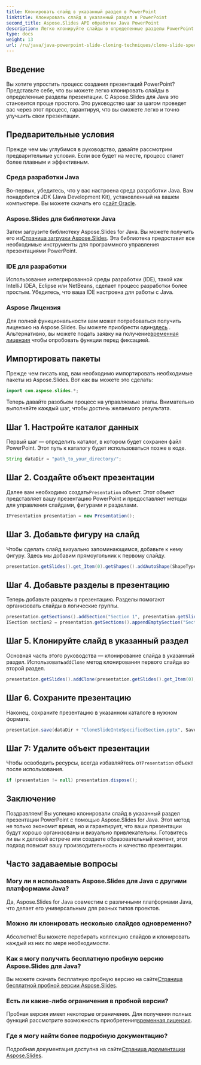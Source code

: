 ```yaml
---
title: Клонировать слайд в указанный раздел в PowerPoint
linktitle: Клонировать слайд в указанный раздел в PowerPoint
second_title: Aspose.Slides API обработки Java PowerPoint
description: Легко клонируйте слайды в определенные разделы PowerPoint с помощью Aspose.Slides для Java. Улучшите свои презентации с помощью этого пошагового руководства.
type: docs
weight: 13
url: /ru/java/java-powerpoint-slide-cloning-techniques/clone-slide-specified-section-powerpoint/
---
```

## Введение
Вы хотите упростить процесс создания презентаций PowerPoint? Представьте себе, что вы можете легко клонировать слайды в определенные разделы презентации. С Aspose.Slides для Java это становится проще простого. Это руководство шаг за шагом проведет вас через этот процесс, гарантируя, что вы сможете легко и точно улучшить свои презентации.
## Предварительные условия
Прежде чем мы углубимся в руководство, давайте рассмотрим предварительные условия. Если все будет на месте, процесс станет более плавным и эффективным.
### Среда разработки Java
Во-первых, убедитесь, что у вас настроена среда разработки Java. Вам понадобится JDK (Java Development Kit), установленный на вашем компьютере. Вы можете скачать его с[сайт Oracle](https://www.oracle.com/java/technologies/javase-downloads.html).
### Aspose.Slides для библиотеки Java
 Затем загрузите библиотеку Aspose.Slides for Java. Вы можете получить его из[Страница загрузки Aspose.Slides](https://releases.aspose.com/slides/java/). Эта библиотека предоставит все необходимые инструменты для программного управления презентациями PowerPoint.
### IDE для разработки
Использование интегрированной среды разработки (IDE), такой как IntelliJ IDEA, Eclipse или NetBeans, сделает процесс разработки более простым. Убедитесь, что ваша IDE настроена для работы с Java.
### Aspose Лицензия
 Для полной функциональности вам может потребоваться получить лицензию на Aspose.Slides. Вы можете приобрести один[здесь](https://purchase.aspose.com/buy) . Альтернативно, вы можете подать заявку на получение[временная лицензия](https://purchase.aspose.com/temporary-license/) чтобы опробовать функции перед фиксацией.
## Импортировать пакеты
Прежде чем писать код, вам необходимо импортировать необходимые пакеты из Aspose.Slides. Вот как вы можете это сделать:
```java
import com.aspose.slides.*;

```
Теперь давайте разобьем процесс на управляемые этапы. Внимательно выполняйте каждый шаг, чтобы достичь желаемого результата.
## Шаг 1. Настройте каталог данных
Первый шаг — определить каталог, в котором будет сохранен файл PowerPoint. Этот путь к каталогу будет использоваться позже в коде.
```java
String dataDir = "path_to_your_directory/";
```
## Шаг 2. Создайте объект презентации
 Далее вам необходимо создать`Presentation` объект. Этот объект представляет вашу презентацию PowerPoint и предоставляет методы для управления слайдами, фигурами и разделами.
```java
IPresentation presentation = new Presentation();
```
## Шаг 3. Добавьте фигуру на слайд
Чтобы сделать слайд визуально запоминающимся, добавьте к нему фигуру. Здесь мы добавим прямоугольник к первому слайду.
```java
presentation.getSlides().get_Item(0).getShapes().addAutoShape(ShapeType.Rectangle, 200, 50, 300, 100);
```
## Шаг 4. Добавьте разделы в презентацию
Теперь добавьте разделы в презентацию. Разделы помогают организовать слайды в логические группы.
```java
presentation.getSections().addSection("Section 1", presentation.getSlides().get_Item(0));
ISection section2 = presentation.getSections().appendEmptySection("Section 2");
```
## Шаг 5. Клонируйте слайд в указанный раздел
 Основная часть этого руководства — клонирование слайда в указанный раздел. Использовать`addClone` метод клонирования первого слайда во второй раздел.
```java
presentation.getSlides().addClone(presentation.getSlides().get_Item(0), section2);
```
## Шаг 6. Сохраните презентацию
Наконец, сохраните презентацию в указанном каталоге в нужном формате.
```java
presentation.save(dataDir + "CloneSlideIntoSpecifiedSection.pptx", SaveFormat.Pptx);
```
## Шаг 7: Удалите объект презентации
 Чтобы освободить ресурсы, всегда избавляйтесь от`Presentation` объект после использования.
```java
if (presentation != null) presentation.dispose();
```
## Заключение
Поздравляем! Вы успешно клонировали слайд в указанный раздел презентации PowerPoint с помощью Aspose.Slides for Java. Этот метод не только экономит время, но и гарантирует, что ваши презентации будут хорошо организованы и визуально привлекательны. 
Готовитесь ли вы к деловой встрече или создаете образовательный контент, этот подход повысит вашу производительность и качество презентации.
## Часто задаваемые вопросы
### Могу ли я использовать Aspose.Slides для Java с другими платформами Java?
Да, Aspose.Slides for Java совместим с различными платформами Java, что делает его универсальным для разных типов проектов.
### Можно ли клонировать несколько слайдов одновременно?
Абсолютно! Вы можете перебирать коллекцию слайдов и клонировать каждый из них по мере необходимости.
### Как я могу получить бесплатную пробную версию Aspose.Slides для Java?
 Вы можете скачать бесплатную пробную версию на сайте[Страница бесплатной пробной версии Aspose.Slides](https://releases.aspose.com/).
### Есть ли какие-либо ограничения в пробной версии?
 Пробная версия имеет некоторые ограничения. Для получения полных функций рассмотрите возможность приобретения[временная лицензия](https://purchase.aspose.com/temporary-license/).
### Где я могу найти более подробную документацию?
 Подробная документация доступна на сайте[Страница документации Aspose.Slides](https://reference.aspose.com/slides/java/).